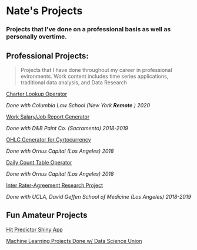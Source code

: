 # Nate's Projects
### Projects that I've done on a professional basis as well as personally overtime.


## Professional Projects:
> Projects that I have done throughout my career in professional evironments. Work content includes time series applications, traditional data analysis, and Data Research

[Charter Lookup Operator](https://github.com/natebarrett98/My_Projects/tree/master/Charter%20Lookup%20Operator)

*Done with Columbia Law School (New York **Remote** ) 2020*

[Work Salary/Job Report Generator](https://github.com/natebarrett98/My_Projects/blob/master/DB_Job_Report.py)

*Done with D&B Paint Co. (Sacramento) 2018-2019*

[OHLC Generator for Cyrtocurrency](https://github.com/natebarrett98/My_Projects/blob/master/Current_OHLC_Func.py)

*Done with Ornus Capital (Los Angeles) 2018*

[Daily Count Table Operator](https://github.com/natebarrett98/My_Projects/blob/master/Daily_Count_Func.py)

*Done with Ornus Capital (Los Angeles) 2018*


[Inter Rater-Agreement Research Project](https://github.com/natebarrett98/My_Projects/blob/master/Inter%20Rater%20Agreement%201st%20Revision.Rmd)

*Done with UCLA, David Geffen School of Medicine (Los Angeles) 2018-2019*

## Fun Amateur Projects 

[Hit Predictor Shiny App](https://github.com/natebarrett98/My_Projects/tree/master/Baseball%20Hit%20Predictor)

[Machine Learning Projects Done w/ Data Science Union](https://github.com/the-data-science-union/DSU-Curriculum--19-20--)

